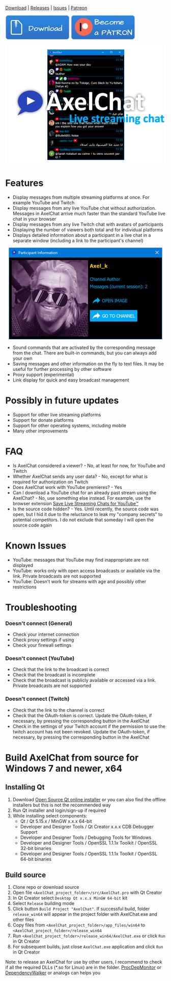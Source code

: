 [Download](https://github.com/3dproger/axelchat/releases/latest/) |
[Releases](https://github.com/3dproger/AxelChat/releases) |
[Issues](https://github.com/3dproger/AxelChat/issues) |
[Patreon](https://patreon.com/axel_k)

[<img src="images/button-download.png">](https://github.com/3dproger/AxelChat/releases)
[![Patreon](https://raw.githubusercontent.com/3dproger/AxelChat/main/images/button-patron.png)](https://patreon.com/axel_k)

<p align="center">
  <img src="images/github-social5b.png">
</p>

# Features
- Display messages from multiple streaming platforms at once. For example YouTube and Twitch
- Display messages from any live YouTube chat without authorization. Messages in AxelChat arrive much faster than the standard YouTube live chat in your browser
- Display messages from any live Twitch chat with avatars of participants
- Displaying the number of viewers both total and for individual platforms
- Displays detailed information about a participant in a live chat in a separate window (including a link to the participant's channel)
<p align="center">
  <img src="images/9.png">
</p>

- Sound commands that are activated by the corresponding message from the chat. There are built-in commands, but you can always add your own
- Saving messages and other information on the fly to text files. It may be useful for further processing by other software
- Proxy support (experimental)
- Link display for quick and easy broadcast management

# Possibly in future updates
- Support for other live streaming platforms
- Support for donate platforms
- Support for other operating systems, including mobile
- Many other improvements

# FAQ
- Is AxelChat considered a viewer? - No, at least for now, for YouTube and Twitch
- Whether AxelChat sends any user data? - No, except for what is required for authorization on Twitch
- Does AxelChat work with YouTube premieres? - Yes
- Can I download a YouTube chat for an already past stream using the AxelChat? - No, use something else instead. For example, use the browser extension [Save Live Streaming Chats for YouTube™](https://chrome.google.com/webstore/detail/save-live-streaming-chats/bcclhcedlelimlnmcpfeiabljbpahnef)
- Is the source code hidden? - Yes. Until recently, the source code was open, but I hid it due to the reluctance to leak my "company secrets" to potential competitors. I do not exclude that someday I will open the source code again

# Known Issues
- YouTube: messages that YouTube may find inappropriate are not displayed
- YouTube: works only with open access broadcasts or available via the link. Private broadcasts are not supported
- YouTube: Doesn't work for streams with age and possibly other restrictions

# Troubleshooting
### Doesn't connect (General)
- Check your internet connection
- Check proxy settings if using
- Check your firewall settings

### Doesn't connect (YouTube)
- Check that the link to the broadcast is correct
- Check that the broadcast is incomplete
- Check that the broadcast is publicly available or accessed via a link. Private broadcasts are not supported

### Doesn't connect (Twitch)
- Check that the link to the channel is correct
- Check that the OAuth-token is correct. Update the OAuth-token, if necessary, by pressing the corresponding button in the AxelChat
- Check in the settings of your Twitch account if the permission to use the twitch account has not been revoked. Update the OAuth-token, if necessary, by pressing the corresponding button in the AxelChat

# Build AxelChat from source for Windows 7 and newer, x64
## Installing Qt
1. Download [Open Source Qt online installer](https://www.qt.io/download-qt-installer) or you can also find the offline installers but this is not the recommended way
2. Run Qt installer and login/sign-up if required
3. While installing select components:
    * Qt / Qt 5.15.x / MinGW x.x.x 64-bit
    * Developer and Designer Tools / Qt Creator x.x.x CDB Debugger Support
    * Developer and Designer Tools / Debugging Tools for Windows
    * Developer and Designer Tools / OpenSSL 1.1.1x Toolkit / OpenSSL 32-bit binaries
    * Developer and Designer Tools / OpenSSL 1.1.1x Toolkit / OpenSSL 64-bit binaries

## Build source
1. Clone repo or download source
2. Open file ```<AxelChat_project_folder>/src/AxelChat.pro``` with Qt Creator
3. In Qt Creator select ```Desktop Qt x.x.x MinGW 64-bit``` kit
4. Select ```Release``` building mode
5. Click button ```Build Project "AxelChat"```. If successful build, folder ```release_win64``` will appear in the project folder with AxelChat.exe and other files
6. Copy files from ```<AxelChat_project_folder>/app_files/win64``` to ```<AxelChat_project_folder>/release_win64```
7. Run ```<AxelChat_project_folder>/release_win64/AxelChat.exe``` or click ```Run``` in Qt Creator
8. For subsequent builds, just close ```AxelChat.exe``` application and click ```Run``` in Qt Creator

Note: to release an AxelChat for use by other users, I recommend to check if all the required DLLs (\*.so for Linux) are in the folder. [ProcDepMonitor](https://github.com/3dproger/ProcDepMonitor) or [DependencyWalker](https://www.dependencywalker.com/) or analogs can helps you
